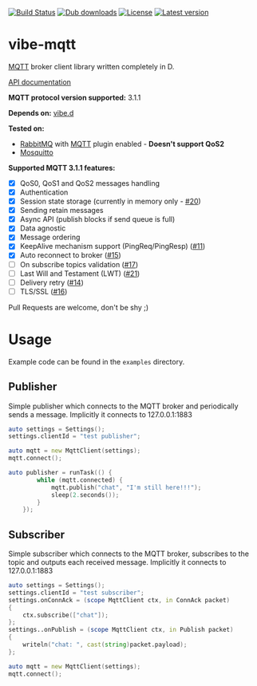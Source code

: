 [![Build Status](https://travis-ci.org/tchaloupka/vibe-mqtt.svg?branch=master)](https://travis-ci.org/tchaloupka/vibe-mqtt)
[![Dub downloads](https://img.shields.io/dub/dt/vibe-mqtt.svg)](http://code.dlang.org/packages/vibe-mqtt)
[![License](https://img.shields.io/dub/l/vibe-mqtt.svg)](http://code.dlang.org/packages/vibe-mqtt)
[![Latest version](https://img.shields.io/dub/v/vibe-mqtt.svg)](http://code.dlang.org/packages/vibe-mqtt)

vibe-mqtt
=========
[MQTT](http://docs.oasis-open.org/mqtt/mqtt/v3.1.1/os/mqtt-v3.1.1-os.html) broker client library written completely in D.

[API documentation](http://vibe-mqtt.dpldocs.info/mqttd.html)

**MQTT protocol version supported:** 3.1.1

**Depends on:** [vibe.d](https://github.com/rejectedsoftware/vibe.d)

**Tested on:**
* [RabbitMQ](https://www.rabbitmq.com) with [MQTT](https://www.rabbitmq.com/mqtt.html) plugin enabled - **Doesn't support QoS2**
* [Mosquitto](http://mosquitto.org/)

**Supported MQTT 3.1.1 features:**
- [x] QoS0, QoS1 and QoS2 messages handling
- [x] Authentication
- [x] Session state storage (currently in memory only - [#20](https://github.com/tchaloupka/vibe-mqtt/issues/20))
- [x] Sending retain messages
- [x] Async API (publish blocks if send queue is full)
- [x] Data agnostic
- [x] Message ordering
- [x] KeepAlive mechanism support (PingReq/PingResp) ([#11](https://github.com/tchaloupka/vibe-mqtt/issues/11))
- [x] Auto reconnect to broker ([#15](https://github.com/tchaloupka/vibe-mqtt/issues/15))
- [ ] On subscribe topics validation ([#17](https://github.com/tchaloupka/vibe-mqtt/issues/17))
- [ ] Last Will and Testament (LWT) ([#21](https://github.com/tchaloupka/vibe-mqtt/issues/21))
- [ ] Delivery retry ([#14](https://github.com/tchaloupka/vibe-mqtt/issues/14))
- [ ] TLS/SSL ([#16](https://github.com/tchaloupka/vibe-mqtt/issues/16))

Pull Requests are welcome, don't be shy ;)

# Usage

Example code can be found in the `examples` directory.

## Publisher
Simple publisher which connects to the MQTT broker and periodically sends a message.
Implicitly it connects to 127.0.0.1:1883

```D
auto settings = Settings();
settings.clientId = "test publisher";

auto mqtt = new MqttClient(settings);
mqtt.connect();

auto publisher = runTask(() {
        while (mqtt.connected) {
            mqtt.publish("chat", "I'm still here!!!");
            sleep(2.seconds());
        }
    });
```

## Subscriber
Simple subscriber which connects to the MQTT broker, subscribes to the topic and outputs each received message.
Implicitly it connects to 127.0.0.1:1883

```D
auto settings = Settings();
settings.clientId = "test subscriber";
settings.onConnAck = (scope MqttClient ctx, in ConnAck packet)
{
    ctx.subscribe(["chat"]);
};
settings..onPublish = (scope MqttClient ctx, in Publish packet)
{
    writeln("chat: ", cast(string)packet.payload);
};

auto mqtt = new MqttClient(settings);
mqtt.connect();
```
